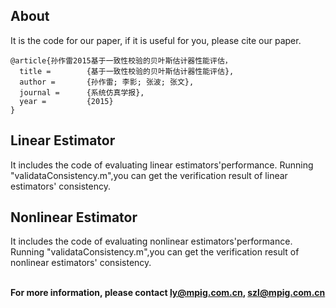 ## About

It is the code for our paper, if it is useful for you, please cite our paper.
```
@article{孙作雷2015基于一致性校验的贝叶斯估计器性能评估，
  title =        {基于一致性校验的贝叶斯估计器性能评估},
  author =       {孙作雷; 李影; 张波; 张文},
  journal =      {系统仿真学报},
  year =         {2015}
}
```

## Linear Estimator

It includes the code of evaluating linear estimators'performance. 
Running "validataConsistency.m",you can get the verification result 
of linear estimators' consistency.

## Nonlinear Estimator

It includes the code of evaluating nonlinear estimators'performance.
Running "validataConsistency.m",you can get the verification result 
of nonlinear estimators' consistency.


</br>**For more information, please contact ly@mpig.com.cn, [szl@mpig.com.cn](http://mpig.com.cn)**
